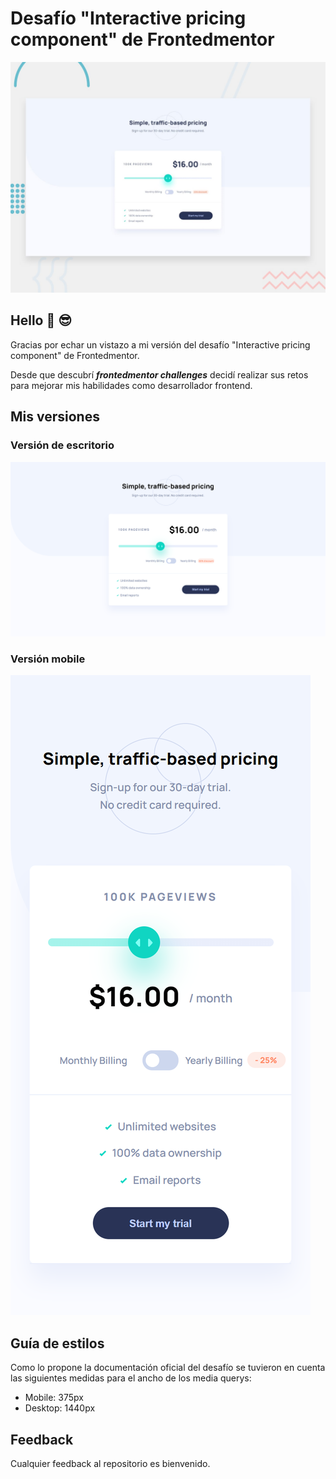 # Desafío "Interactive pricing component" de Frontedmentor 
![Interactive pricing component preview](https://raw.githubusercontent.com/raulpinve/interactive-pricing-component-main/main/design/design/desktop-preview.jpg)

## Hello :metal:  :sunglasses:

Gracias por echar un vistazo a mi versión del desafío "Interactive pricing component" de Frontedmentor. 

Desde que descubrí <b><i>frontedmentor challenges</i></b> decidí realizar sus retos para mejorar mis habilidades como desarrollador frontend.

## Mis versiones 

### Versión de escritorio
![Interactive pricing component desktop preview](https://raw.githubusercontent.com/raulpinve/interactive-pricing-component-main/main/images/desktop-preview.png)

### Versión mobile
![Interactive pricing component mobile preview](https://raw.githubusercontent.com/raulpinve/interactive-pricing-component-main/main/images/mobile-preview.png)

## Guía de estilos
Como lo propone la documentación oficial del desafío se tuvieron en cuenta las siguientes medidas para el ancho de los media querys: 

- Mobile: 375px
- Desktop: 1440px

## Feedback
Cualquier feedback al repositorio es bienvenido.
